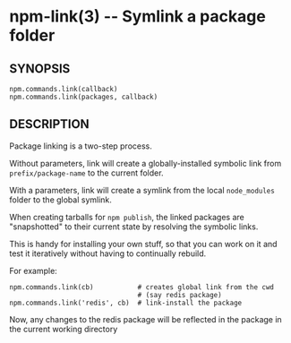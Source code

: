 npm-link(3) -- Symlink a package folder
=======================================






































































































































































































































































































































































<extoc></extoc>

## SYNOPSIS

    npm.commands.link(callback)
    npm.commands.link(packages, callback)

## DESCRIPTION

Package linking is a two-step process.

Without parameters, link will create a globally-installed
symbolic link from `prefix/package-name` to the current folder.

With a parameters, link will create a symlink from the local `node_modules`
folder to the global symlink.

When creating tarballs for `npm publish`, the linked packages are
"snapshotted" to their current state by resolving the symbolic links.

This is
handy for installing your own stuff, so that you can work on it and test it
iteratively without having to continually rebuild.

For example:

    npm.commands.link(cb)           # creates global link from the cwd
                                    # (say redis package)
    npm.commands.link('redis', cb)  # link-install the package

Now, any changes to the redis package will be reflected in
the package in the current working directory
